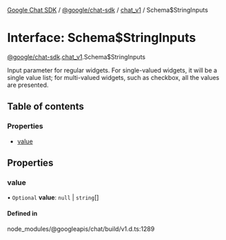 [Google Chat SDK](../README.md) / [@google/chat-sdk](../modules/google_chat_sdk.md) / [chat\_v1](../modules/google_chat_sdk.chat_v1.md) / Schema$StringInputs

# Interface: Schema$StringInputs

[@google/chat-sdk](../modules/google_chat_sdk.md).[chat_v1](../modules/google_chat_sdk.chat_v1.md).Schema$StringInputs

Input parameter for regular widgets. For single-valued widgets, it will be a single value list; for multi-valued widgets, such as checkbox, all the values are presented.

## Table of contents

### Properties

- [value](google_chat_sdk.chat_v1.Schema_StringInputs.md#value)

## Properties

### value

• `Optional` **value**: ``null`` \| `string`[]

#### Defined in

node_modules/@googleapis/chat/build/v1.d.ts:1289
